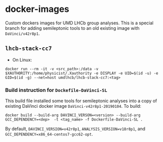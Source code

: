 # docker-images
Custom dockers images for UMD LHCb group analyses. This is a special branch for
adding semileptonic tools to an old existing image with `DaVinci/v42r8p1`.


## `lhcb-stack-cc7`
* On Linux:
```
docker run --rm -it -v <src_path>:/data -v $XAUTHORITY:/home/physicist/.Xauthority -e DISPLAY -e UID=$(id -u) -e GID=$(id -g) --net=host umdlhcb/lhcb-stack-cc7:<tag>
```

### Build instruction for `Dockefile-DaVinci-SL`
This build file installed some tools for semileptonic analyses into a copy of
existing DaVinci docker image `DaVinci-v42r8p1-20190104`. To build:
```
docker build --build-arg DAVINCI_VERSON=<version> --build-arg GCC_DEPENDENCY=<dep>  -t <tag_name> -f Dockerfile-DaVinci-SL .
```

By default, `DAVINCI_VERSION=v42r8p1`, `ANALYSIS_VERSION=v18r8p1`, and
`GCC_DEPENDENCY=x86_64-centos7-gcc62-opt`.
